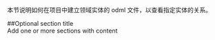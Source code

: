 ﻿本节说明如何在项目中建立领域实体的 odml 文件，以查看指定实体的关系。  

##Optional section title  
Add one or more sections with content  
